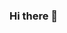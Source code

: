 ### Hi there 👋

<!--
**Snahoj/Snahoj** is a ✨ _special_ ✨ repository because its `README.md` (this file) appears on your GitHub profile.

# Hola soy Johanss

### **About Me**
>Tengo 34 años , Quiero aprender a programar para cambiar de profesion. Vivo en españa , tengo una niña de 4 años dos perretes y un gato , tambien practico boxeo ya no de manera amateur o profesional debido a lesiones, pero si como aficionado.

>Vivo en españa origalmente soy de venezuela , Pero me vine aca a los 19 años . Actualmente trabajo en el aeropuerto de Madrid-Baraja como dependiente .

>Por mi cuenta estuve estudiando algo de javascript pero nada mas soy un principiante en todo esto. Solo traigo ganas de aprender y tambien que me gusta mucho este mundo.

>Un saludo. 

-------------

| Commands | Alias | Description | 
| -------- | ------| ----------- |
| Clear | CLS | To clear de CLI |
| Mkdir | Mdir| To make a new dir| 

- 🔭 I’m currently working on my Own...
- 🌱 I’m currently learning Javascript...
- 💬 Ask me about not much becuz im new ...
-->
